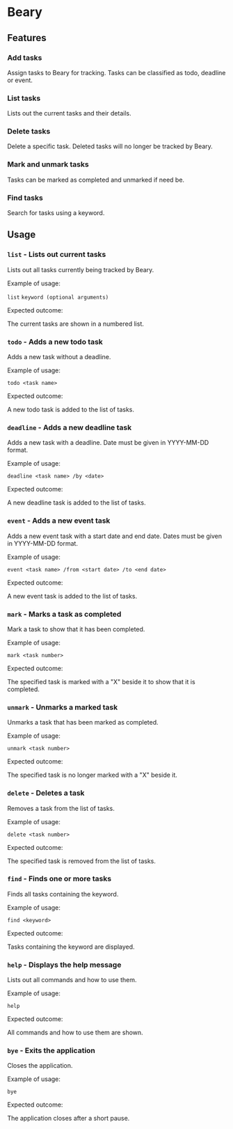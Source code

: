 # Beary

## Features 

### Add tasks

Assign tasks to Beary for tracking. Tasks can be classified as todo, deadline or event.

### List tasks

Lists out the current tasks and their details.

### Delete tasks

Delete a specific task. Deleted tasks will no longer be tracked by Beary.

### Mark and unmark tasks

Tasks can be marked as completed and unmarked if need be.

### Find tasks

Search for tasks using a keyword.


## Usage

### `list` - Lists out current tasks

Lists out all tasks currently being tracked by Beary.

Example of usage: 

`list`
`keyword (optional arguments)`

Expected outcome:

The current tasks are shown in a numbered list.  


### `todo` - Adds a new todo task

Adds a new task without a deadline.

Example of usage:

`todo <task name>`

Expected outcome:

A new todo task is added to the list of tasks.

### `deadline` - Adds a new deadline task

Adds a new task with a deadline. Date must be given in YYYY-MM-DD format.

Example of usage:

`deadline <task name> /by <date>`

Expected outcome:

A new deadline task is added to the list of tasks.

### `event` - Adds a new event task

Adds a new event task with a start date and end date. Dates must be given in YYYY-MM-DD format.

Example of usage:

`event <task name> /from <start date> /to <end date>`

Expected outcome:

A new event task is added to the list of tasks.

### `mark` - Marks a task as completed

Mark a task to show that it has been completed.

Example of usage:

`mark <task number>`

Expected outcome:

The specified task is marked with a "X" beside it to show that it is completed.

### `unmark` - Unmarks a marked task

Unmarks a task that has been marked as completed.

Example of usage:

`unmark <task number>`

Expected outcome:

The specified task is no longer marked with a "X" beside it.

### `delete` - Deletes a task

Removes a task from the list of tasks.

Example of usage:

`delete <task number>`

Expected outcome:

The specified task is removed from the list of tasks.

### `find` - Finds one or more tasks

Finds all tasks containing the keyword.

Example of usage:

`find <keyword>`

Expected outcome:

Tasks containing the keyword are displayed.

### `help` - Displays the help message

Lists out all commands and how to use them.

Example of usage:

`help`

Expected outcome:

All commands and how to use them are shown.

### `bye` - Exits the application

Closes the application.

Example of usage:

`bye`

Expected outcome:

The application closes after a short pause.

